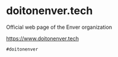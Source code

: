 # doitonenver.tech
Official web page of the Enver organization

https://www.doitonenver.tech

`#doitonenver`
